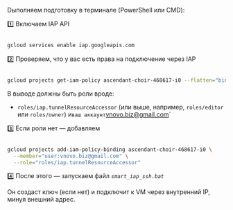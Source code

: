 Dыполняем подготовку в терминале (PowerShell или CMD):

1️⃣ Включаем IAP API
```bash

gcloud services enable iap.googleapis.com
```


2️⃣ Проверяем, что у вас есть права на подключение через IAP
```bash

gcloud projects get-iam-policy ascendant-choir-468617-i0 --flatten="bindings[].members" --format="table(bindings.role,bindings.members)" --filter="iap"
```


В выводе должны быть роли вроде:

- `roles/iap.tunnelResourceAccessor` (или выше, например, `roles/editor` или `roles/owner`)
    и` ваш аккаунт `vnovo.biz@gmail.com`

3️⃣ Если роли нет — добавляем
```bash

gcloud projects add-iam-policy-binding ascendant-choir-468617-i0 \
  --member="user:vnovo.biz@gmail.com" \
  --role="roles/iap.tunnelResourceAccessor"
```
4️⃣ После этого — запускаем файл *`smart_iap_ssh.bat`*

Он создаст ключ (если нет) и подключит к VM через внутренний IP, минуя внешний адрес.